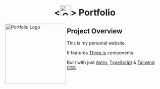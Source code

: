 <h1 align="center">
  <<img src="https://github.com/Rakioth/raks.dev/assets/75569411/7c0b06c0-60d6-4dd2-aa5c-2a0de527abd6" alt="Crystal Ball" width="33"/>> Portfolio
</h1>

<picture>
  <source media="(prefers-color-scheme: dark)" srcset="https://github.com/Rakioth/raks.dev/assets/75569411/80570bfb-1f5a-49f3-b8f1-1ee68e075fd1">
  <img src="https://github.com/Rakioth/raks.dev/assets/75569411/c60a0631-425a-4d11-9836-e85997e6ad38" alt="Portfolio Logo" align="left" width="192"/>
</picture>

## Project Overview

This is my personal website.

It features [Three.js](https://threejs.org) components.

Built with just [Astro](https://astro.build), [TypeScript](https://www.typescriptlang.org) & [Tailwind CSS](https://tailwindcss.com).
